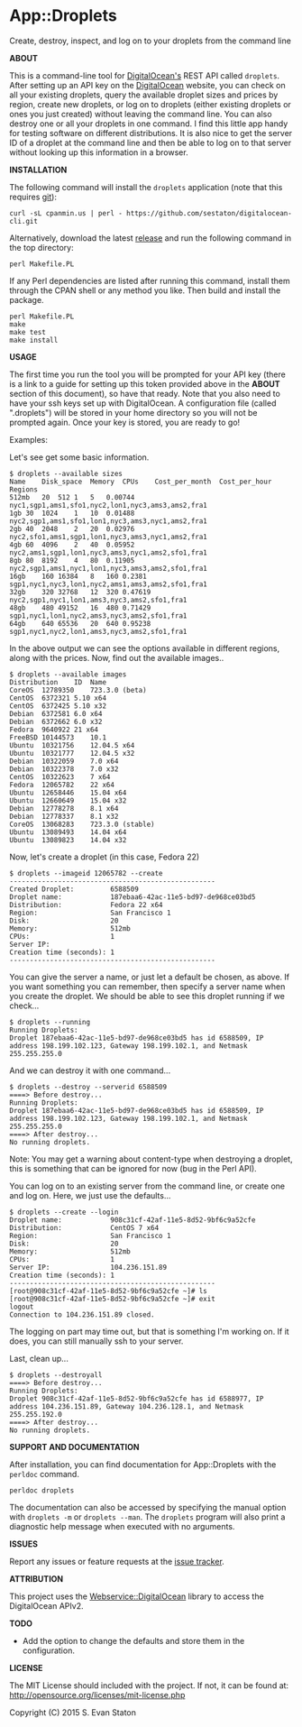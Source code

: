 # App::Droplets

Create, destroy, inspect, and log on to your droplets from the command line

**ABOUT**

This is a command-line tool for [DigitalOcean's](https://www.digitalocean.com/?refcode=c4cc062482a8) REST API called `droplets`. After setting up an API key on the [DigitalOcean](https://www.digitalocean.com/community/tutorials/how-to-use-the-digitalocean-api-v2) website, you can check on all your existing droplets, query the available droplet sizes and prices by region, create new droplets, or log on to droplets (either existing droplets or ones you just created) without leaving the command line. You can also destroy one or all your droplets in one command. I find this little app handy for testing software on different distributions. It is also nice to get the server ID of a droplet at the command line and then be able to log on to that server without looking up this information in a browser.


**INSTALLATION**

The following command will install the `droplets` application (note that this requires [git](http://git-scm.com/)):

    curl -sL cpanmin.us | perl - https://github.com/sestaton/digitalocean-cli.git

Alternatively, download the latest [release](https://github.com/sestaton/p5-app-droplets/releases) and run the following command in the top directory:

    perl Makefile.PL

If any Perl dependencies are listed after running this command, install them through the CPAN shell or any method you like. Then build and install the package.

    perl Makefile.PL
    make 
    make test
    make install

**USAGE**

The first time you run the tool you will be prompted for your API key (there is a link to a guide for setting up this token provided above in the **ABOUT** section of this document), so have that ready. Note that you also need to have your ssh keys set up with DigitalOcean. A configuration file (called ".droplets") will be stored in your home directory so you will not be prompted again. Once your key is stored, you are ready to go!

 Examples:

Let's see get some basic information.

    $ droplets --available sizes
    Name	Disk_space	Memory	CPUs	Cost_per_month	Cost_per_hour	Regions
    512mb	20	512	1	5	0.00744	nyc1,sgp1,ams1,sfo1,nyc2,lon1,nyc3,ams3,ams2,fra1
    1gb	30	1024	1	10	0.01488	nyc2,sgp1,ams1,sfo1,lon1,nyc3,ams3,nyc1,ams2,fra1
    2gb	40	2048	2	20	0.02976	nyc2,sfo1,ams1,sgp1,lon1,nyc3,ams3,nyc1,ams2,fra1
    4gb	60	4096	2	40	0.05952	nyc2,ams1,sgp1,lon1,nyc3,ams3,nyc1,ams2,sfo1,fra1
    8gb	80	8192	4	80	0.11905	nyc2,sgp1,ams1,nyc1,lon1,nyc3,ams3,ams2,sfo1,fra1
    16gb	160	16384	8	160	0.2381	sgp1,nyc1,nyc3,lon1,nyc2,ams1,ams3,ams2,sfo1,fra1
    32gb	320	32768	12	320	0.47619	nyc2,sgp1,nyc1,lon1,ams3,nyc3,ams2,sfo1,fra1
    48gb	480	49152	16	480	0.71429	sgp1,nyc1,lon1,nyc2,ams3,nyc3,ams2,sfo1,fra1
    64gb	640	65536	20	640	0.95238	sgp1,nyc1,nyc2,lon1,ams3,nyc3,ams2,sfo1,fra1

In the above output we can see the options available in different regions, along with the prices. Now, find out the available images..

    $ droplets --available images
    Distribution	ID	Name
    CoreOS	12789350	723.3.0 (beta)
    CentOS	6372321	5.10 x64
    CentOS	6372425	5.10 x32
    Debian	6372581	6.0 x64
    Debian	6372662	6.0 x32
    Fedora	9640922	21 x64
    FreeBSD	10144573	10.1
    Ubuntu	10321756	12.04.5 x64
    Ubuntu	10321777	12.04.5 x32
    Debian	10322059	7.0 x64
    Debian	10322378	7.0 x32
    CentOS	10322623	7 x64
    Fedora	12065782	22 x64
    Ubuntu	12658446	15.04 x64
    Ubuntu	12660649	15.04 x32
    Debian	12778278	8.1 x64
    Debian	12778337	8.1 x32
    CoreOS	13068283	723.3.0 (stable)
    Ubuntu	13089493	14.04 x64
    Ubuntu	13089823	14.04 x32

Now, let's create a droplet (in this case, Fedora 22)

    $ droplets --imageid 12065782 --create
    ---------------------------------------------------
    Created Droplet:         6588509
    Droplet name:            187ebaa6-42ac-11e5-bd97-de968ce03bd5
    Distribution:            Fedora 22 x64
    Region:                  San Francisco 1
    Disk:                    20
    Memory:                  512mb
    CPUs:                    1
    Server IP:               
    Creation time (seconds): 1
    ---------------------------------------------------

You can give the server a name, or just let a default be chosen, as above. If you want something you can remember, then specify a server name when you create the droplet. We should be able to see this droplet running if we check...

    $ droplets --running
    Running Droplets: 
    Droplet 187ebaa6-42ac-11e5-bd97-de968ce03bd5 has id 6588509, IP address 198.199.102.123, Gateway 198.199.102.1, and Netmask 255.255.255.0

And we can destroy it with one command...

    $ droplets --destroy --serverid 6588509
    ====> Before destroy...
    Running Droplets: 
    Droplet 187ebaa6-42ac-11e5-bd97-de968ce03bd5 has id 6588509, IP address 198.199.102.123, Gateway 198.199.102.1, and Netmask 255.255.255.0
    ====> After destroy...
    No running droplets.

Note: You may get a warning about content-type when destroying a droplet, this is something that can be ignored for now (bug in the Perl API).

You can log on to an existing server from the command line, or create one and log on. Here, we just use the defaults...

    $ droplets --create --login
    Droplet name:            908c31cf-42af-11e5-8d52-9bf6c9a52cfe
    Distribution:            CentOS 7 x64
    Region:                  San Francisco 1
    Disk:                    20
    Memory:                  512mb
    CPUs:                    1
    Server IP:               104.236.151.89
    Creation time (seconds): 1
    ---------------------------------------------------
    [root@908c31cf-42af-11e5-8d52-9bf6c9a52cfe ~]# ls
    [root@908c31cf-42af-11e5-8d52-9bf6c9a52cfe ~]# exit
    logout
    Connection to 104.236.151.89 closed.

The logging on part may time out, but that is something I'm working on. If it does, you can still manually ssh to your server.

Last, clean up...

    $ droplets --destroyall
    ====> Before destroy...
    Running Droplets: 
    Droplet 908c31cf-42af-11e5-8d52-9bf6c9a52cfe has id 6588977, IP address 104.236.151.89, Gateway 104.236.128.1, and Netmask 255.255.192.0
    ====> After destroy...
    No running droplets.    


**SUPPORT AND DOCUMENTATION**

After installation, you can find documentation for App::Droplets with the `perldoc` command.

    perldoc droplets

The documentation can also be accessed by specifying the manual option with `droplets -m` or `droplets --man`. The `droplets` program will also print a diagnostic help message when executed with no arguments. 

**ISSUES**

Report any issues or feature requests at the [issue tracker](https://github.com/sestaton/p5-app-droplets/issues).

**ATTRIBUTION**

This project uses the [Webservice::DigitalOcean](https://metacpan.org/pod/WebService::DigitalOcean) library to access the DigitalOcean APIv2.

**TODO**

- Add the option to change the defaults and store them in the configuration.

**LICENSE**

The MIT License should included with the project. If not, it can be found at: http://opensource.org/licenses/mit-license.php

Copyright (C) 2015 S. Evan Staton